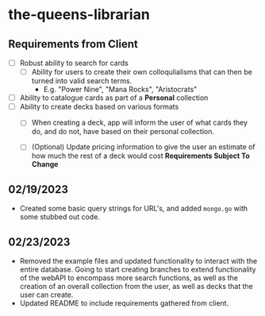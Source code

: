 # the-queens-librarian
## Requirements from Client
- [ ] Robust ability to search for cards
    - [ ] Ability for users to create their own colloqulialisms that can then be turned into valid search terms.
        - E.g. "Power Nine", "Mana Rocks", "Aristocrats"
- [ ] Ability to catalogue cards as part of a **Personal** collection
- [ ] Ability to create decks based on various formats
    - [ ] When creating a deck, app will inform the user of what cards they do, and do not, have based on their personal collection.
    - [ ] (Optional) Update pricing information to give the user an estimate of how much the rest of a deck would cost
**Requirements Subject To Change**


## 02/19/2023
- Created some basic query strings for URL's, and added `mongo.go` with some stubbed out code.
## 02/23/2023
- Removed the example files and updated functionality to interact with the entire database. Going to start creating branches to extend functionality of the webAPI to encompass more search functions, as well as the creation of an overall collection from the user, as well as decks that the user can create.
- Updated README to include requirements gathered from client.

